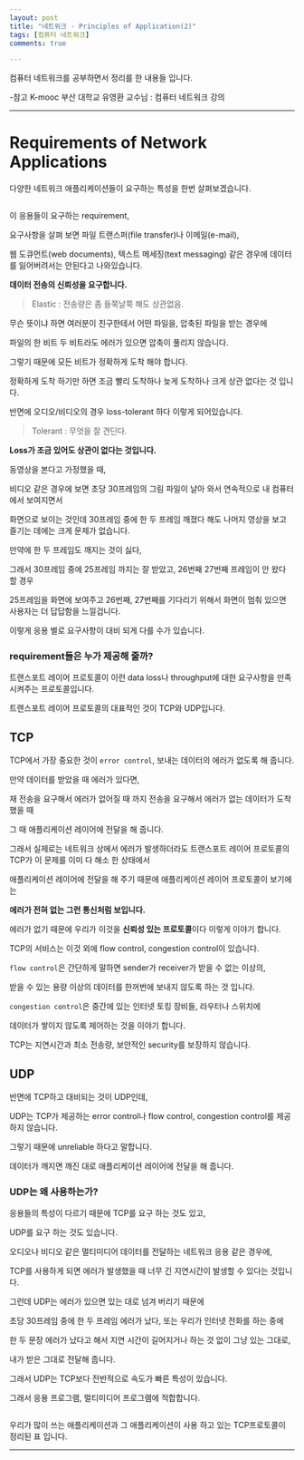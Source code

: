 ```yaml
---
layout: post
title: "네트워크 - Principles of Application(2)"
tags: [컴퓨터 네트워크]
comments: true

---
```


컴퓨터 네트워크를 공부하면서 정리를 한 내용들 입니다.

-참고 K-mooc 부산 대학교 유영환 교수님 : 컴퓨터 네트워크 강의

---

# Requirements of Network Applications

다양한 네트워크 애플리케이션들이 요구하는 특성을 한번 살펴보겠습니다.

<img src="">

이 응용들이 요구하는 requirement, 

요구사항을 살펴 보면 파일 트랜스퍼(file transfer)나 이메일(e-mail), 

웹 도큐먼트(web documents), 텍스트 메세징(text messaging) 같은 경우에 데이터를 잃어버려서는 안된다고 나와있습니다.

<strong>데이터 전송의 신뢰성을 요구합니다.</strong>

> Elastic : 전송량은 좀 들쭉날쭉 해도 상관없음. 

무슨 뜻이냐 하면 여러분이 친구한테서 어떤 파일을, 압축된 파일을 받는 경우에

파일의 한 비트 두 비트라도 에러가 있으면 압축이 풀리지 않습니다. 

그렇기 때문에 모든 비트가 정확하게 도착 해야 합니다.

정확하게 도착 하기만 하면 조금 빨리 도착하나 늦게 도착하나 크게 상관 없다는 것 입니다.

반면에 오디오/비디오의 경우 loss-tolerant 하다 이렇게 되어있습니다.
 
> Tolerant : 무엇을 잘 견딘다.

<strong>Loss가 조금 있어도 상관이 없다는 것입니다.</strong>

동영상을 본다고 가정했을 때,

비디오 같은 경우에 보면 초당 30프레임의 그림 파일이 날아 와서 연속적으로 내 컴퓨터에서 보여지면서 

화면으로 보이는 것인데 30프레임 중에 한 두 프레임 깨졌다 해도 나머지 영상을 보고 즐기는 데에는 크게 문제가 없습니다.

만약에 한 두 프레임도 깨지는 것이 싫다, 

그래서 30프레임 중에 25프레임 까지는 잘 받았고, 26번째 27번째 프레임이 안 왔다 할 경우

25프레임을 화면에 보여주고 26번째, 27번째를 기다리기 위해서 화면이 멈춰 있으면 사용자는 더 답답함을 느낄겁니다.

이렇게 응용 별로 요구사항이 대비 되게 다를 수가 있습니다.
 
### requirement들은 누가 제공해 줄까?
 
 트랜스포트 레이어 프로토콜이 이런 data loss나 throughput에 대한 요구사항을 만족시켜주는 프로토콜입니다.
 
 트랜스포트 레이어 프로토콜의 대표적인 것이 TCP와 UDP입니다.
 
 ## TCP
 
TCP에서 가장 중요한 것이 `error control`, 보내는 데이터의 에러가 없도록 해 줍니다.
 
만약 데이터를 받았을 때 에러가 있다면,

재 전송을 요구해서 에러가 없어질 때 까지 전송을 요구해서 에러가 없는 데이터가 도착 했을 때 

그 때 애플리케이션 레이어에 전달을 해 줍니다.

그래서 실제로는 네트워크 상에서 에러가 발생하더라도 트랜스포트 레이어 프로토콜의 TCP가 이 문제를 이미 다 해소 한 상태에서
 
애플리케이션 레이어에 전달을 해 주기 때문에 애플리케이션 레이어 프로토콜이 보기에는 

<strong>에러가 전혀 없는 그런 통신처럼 보입니다.</strong>
 
에러가 없기 때문에 우리가 이것을 <strong>신뢰성 있는 프로토콜</strong>이다 이렇게 이야기 합니다.
 
TCP의 서비스는 이것 외에 flow control, congestion control이 있습니다.

`flow control`은 간단하게 말하면 sender가 receiver가 받을 수 없는 이상의, 

받을 수 있는 용량 이상의 데이터를 한꺼번에 보내지 않도록 하는 것 입니다.

`congestion control`은 중간에 있는 인터넷 토킹 장비들, 라우터나 스위치에 

데이터가 쌓이지 않도록 제어하는 것을 이야기 합니다.
 
 TCP는 지연시간과 최소 전송량, 보안적인 security를 보장하지 않습니다.
 
## UDP
  
반면에 TCP하고 대비되는 것이 UDP인데, 
  
UDP는 TCP가 제공하는 error control나 flow control, congestion control를 제공하지 않습니다.
  
그렇기 때문에 unreliable 하다고 말합니다.
  
데이터가 깨지면 깨진 대로 애플리케이션 레이어에 전달을 해 줍니다.

### UDP는 왜 사용하는가?

응용들의 특성이 다르기 때문에 TCP를 요구 하는 것도 있고,

UDP를 요구 하는 것도 있습니다.

오디오나 비디오 같은 멀티미디어 데이터를 전달하는 네트워크 응용 같은 경우에,

TCP를 사용하게 되면 에러가 발생했을 때 너무 긴 지연시간이 발생할 수 있다는 것입니다.

그런데 UDP는 에러가 있으면 있는 대로 넘겨 버리기 때문에 

초당 30프레임 중에 한 두 프레임 에러가 났다, 또는 우리가 인터넷 전화를 하는 중에 

한 두 문장 에러가 났다고 해서 지연 시간이 길어지거나 하는 것 없이 그냥 있는 그대로, 

내가 받은 그대로 전달해 줍니다.

그래서 UDP는 TCP보다 전반적으로 속도가 빠른 특성이 있습니다. 

그래서 응용 프로그램, 멀티미디어 프로그램에 적합합니다.

<img src="">

우리가 많이 쓰는 애플리케이션과 그 애플리케이션이 사용 하고 있는 TCP프로토콜이 정리된 표 입니다.


---
